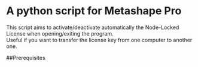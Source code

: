 # A python script for Metashape Pro

This script aims to activate/deactivate automatically the Node-Locked License when opening/exiting the program.\
Useful if you want to transfer the license key from one computer to another one.

##Prerequisites
